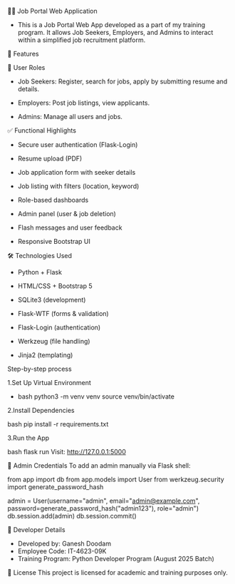 🧑‍💼 Job Portal Web Application

- This is a Job Portal Web App developed as a part of my training program. It allows Job Seekers, Employers, and Admins to interact within a simplified job recruitment platform.

📌 Features

👤 User Roles

- Job Seekers: Register, search for jobs, apply by submitting resume and details.

- Employers: Post job listings, view applicants.

- Admins: Manage all users and jobs.

✅ Functional Highlights

- Secure user authentication (Flask-Login)

- Resume upload (PDF)

- Job application form with seeker details

- Job listing with filters (location, keyword)

- Role-based dashboards

- Admin panel (user & job deletion)

- Flash messages and user feedback

- Responsive Bootstrap UI

🛠️ Technologies Used

- Python + Flask

- HTML/CSS + Bootstrap 5

- SQLite3 (development)

- Flask-WTF (forms & validation)

- Flask-Login (authentication)

- Werkzeug (file handling)

- Jinja2 (templating)


Step-by-step process

1.Set Up Virtual Environment

- bash
python3 -m venv venv
source venv/bin/activate


2.Install Dependencies

bash
pip install -r requirements.txt


3.Run the App

bash
flask run
Visit: http://127.0.0.1:5000

🧪 Admin Credentials
To add an admin manually via Flask shell:

from app import db
from app.models import User
from werkzeug.security import generate_password_hash

admin = User(username="admin", email="admin@example.com", password=generate_password_hash("admin123"), role="admin")
db.session.add(admin)
db.session.commit()


🧾 Developer Details
- Developed by: Ganesh Doodam
- Employee Code: IT-4623-09K
- Training Program: Python Developer Program (August 2025 Batch)

📄 License
This project is licensed for academic and training purposes only.

